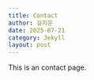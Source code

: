 ```yaml
---
title: Contact
author: 길지운
date: 2025-07-21
category: Jekyll
layout: post
---
```


This is an contact page.
